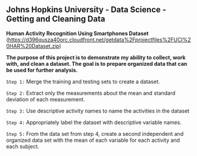 ## Johns Hopkins University - Data Science - Getting and Cleaning Data
**Human Activity Recognition Using Smartphones Dataset** (https://d396qusza40orc.cloudfront.net/getdata%2Fprojectfiles%2FUCI%20HAR%20Dataset.zip)

**The purpose of this project is to demonstrate my ability to collect, work with, and clean a dataset. The goal is to prepare organized data that can be used for further analysis.**

` Step 1: ` Merge the training and testing sets to create a dataset.

` Step 2: ` Extract only the measurements about the mean and standard deviation of each measurement.

` Step 3: ` Use descriptive activity names to name the activities in the dataset

` Step 4: ` Appropriately label the dataset with descriptive variable names.

` Step 5: ` From the data set from step 4, create a second independent and organized data set with the mean of each variable for each activity and each subject.
